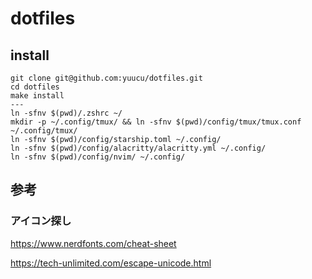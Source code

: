 # dotfiles

## install

```
git clone git@github.com:yuucu/dotfiles.git
cd dotfiles
make install
---
ln -sfnv $(pwd)/.zshrc ~/ 
mkdir -p ~/.config/tmux/ && ln -sfnv $(pwd)/config/tmux/tmux.conf ~/.config/tmux/
ln -sfnv $(pwd)/config/starship.toml ~/.config/ 
ln -sfnv $(pwd)/config/alacritty/alacritty.yml ~/.config/
ln -sfnv $(pwd)/config/nvim/ ~/.config/ 
```

## 参考

### アイコン探し
https://www.nerdfonts.com/cheat-sheet

https://tech-unlimited.com/escape-unicode.html
